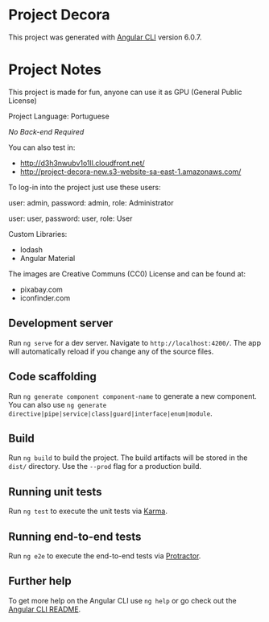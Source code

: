 # Project Decora

This project was generated with [Angular CLI](https://github.com/angular/angular-cli) version 6.0.7.

# Project Notes
This project is made for fun, anyone can use it as GPU (General Public License)

Project Language: Portuguese

*No Back-end Required*

You can also test in: 
- http://d3h3nwubv1o1ll.cloudfront.net/
- http://project-decora-new.s3-website-sa-east-1.amazonaws.com/

To log-in into the project just use these users:

user: admin, password: admin, role: Administrator

user: user, password: user, role: User

Custom Libraries:
- lodash
- Angular Material

The images are Creative Communs (CC0) License and can be found at:
- pixabay.com
- iconfinder.com

## Development server

Run `ng serve` for a dev server. Navigate to `http://localhost:4200/`. The app will automatically reload if you change any of the source files.

## Code scaffolding

Run `ng generate component component-name` to generate a new component. You can also use `ng generate directive|pipe|service|class|guard|interface|enum|module`.

## Build

Run `ng build` to build the project. The build artifacts will be stored in the `dist/` directory. Use the `--prod` flag for a production build.

## Running unit tests

Run `ng test` to execute the unit tests via [Karma](https://karma-runner.github.io).

## Running end-to-end tests

Run `ng e2e` to execute the end-to-end tests via [Protractor](http://www.protractortest.org/).

## Further help

To get more help on the Angular CLI use `ng help` or go check out the [Angular CLI README](https://github.com/angular/angular-cli/blob/master/README.md).
